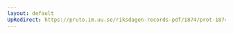 ```yaml
---
layout: default
UpRedirect: https://pruto.im.uu.se/riksdagen-records-pdf/1874/prot-1874--ak--422/prot-1874--ak--422_000.pdf
---
```

